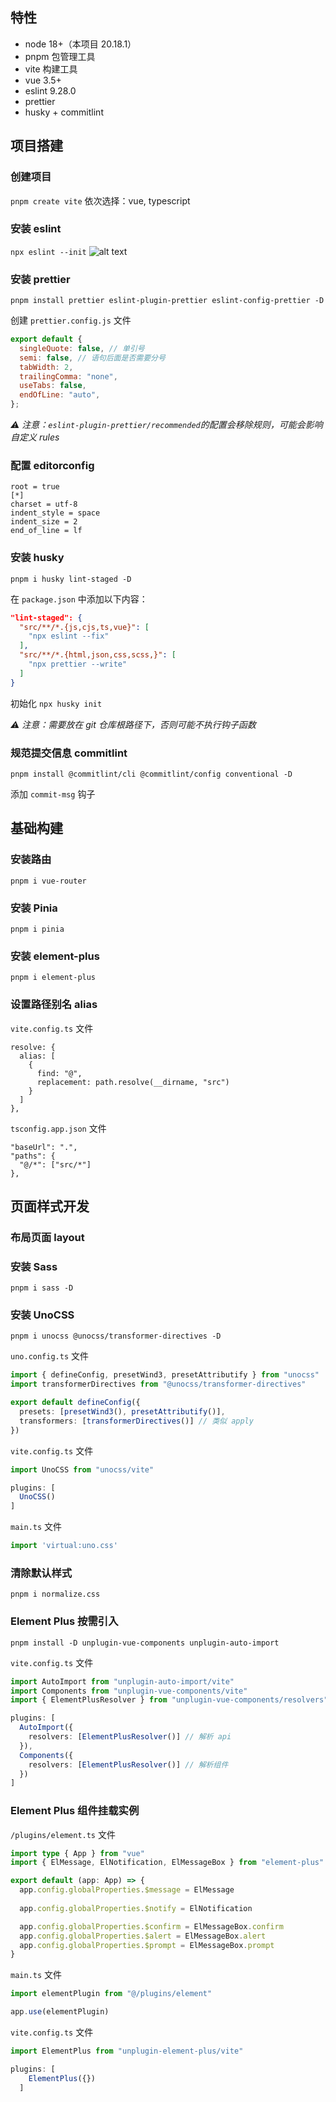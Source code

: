 ## 特性
- node 18+（本项目 20.18.1）
- pnpm 包管理工具
- vite 构建工具
- vue 3.5+
- eslint 9.28.0
- prettier
- husky + commitlint

## 项目搭建

### 创建项目

`pnpm create vite`
依次选择：vue, typescript

### 安装 eslint

`npx eslint --init`
![alt text](./readme/eslint.png)

### 安装 prettier

`pnpm install prettier eslint-plugin-prettier eslint-config-prettier -D`

创建 `prettier.config.js` 文件

```js
export default {
  singleQuote: false, // 单引号
  semi: false, // 语句后面是否需要分号
  tabWidth: 2,
  trailingComma: "none",
  useTabs: false,
  endOfLine: "auto",
};
```

*⚠️ 注意：`eslint-plugin-prettier/recommended`的配置会移除规则，可能会影响自定义 rules*

### 配置 editorconfig

```
root = true
[*]
charset = utf-8
indent_style = space
indent_size = 2
end_of_line = lf
```

### 安装 husky
`pnpm i husky lint-staged -D`

在 `package.json` 中添加以下内容：
```json
"lint-staged": {
  "src/**/*.{js,cjs,ts,vue}": [
    "npx eslint --fix"
  ],
  "src/**/*.{html,json,css,scss,}": [
    "npx prettier --write"
  ]
}
```
初始化 `npx husky init`

*⚠️ 注意：需要放在 git 仓库根路径下，否则可能不执行钩子函数*

### 规范提交信息 commitlint

`pnpm install @commitlint/cli @commitlint/config conventional -D`

添加 `commit-msg` 钩子

## 基础构建

### 安装路由

`pnpm i vue-router`

### 安装 Pinia

`pnpm i pinia`

### 安装 element-plus

`pnpm i element-plus`

### 设置路径别名 alias

`vite.config.ts` 文件
```
resolve: {
  alias: [
    {
      find: "@",
      replacement: path.resolve(__dirname, "src")
    }
  ]
},
```

`tsconfig.app.json` 文件
```
"baseUrl": ".",
"paths": {
  "@/*": ["src/*"]
},
```

## 页面样式开发

### 布局页面 layout

### 安装 Sass

`pnpm i sass -D`

### 安装 UnoCSS

`pnpm i unocss @unocss/transformer-directives -D`

`uno.config.ts` 文件
```ts
import { defineConfig, presetWind3, presetAttributify } from "unocss"
import transformerDirectives from "@unocss/transformer-directives"

export default defineConfig({
  presets: [presetWind3(), presetAttributify()],
  transformers: [transformerDirectives()] // 类似 apply
})
```

`vite.config.ts` 文件

```ts
import UnoCSS from "unocss/vite"

plugins: [
  UnoCSS()
]
```

`main.ts` 文件

```ts
import 'virtual:uno.css'
```

### 清除默认样式

`pnpm i normalize.css`

### Element Plus 按需引入

`pnpm install -D unplugin-vue-components unplugin-auto-import`

`vite.config.ts` 文件

```ts
import AutoImport from "unplugin-auto-import/vite"
import Components from "unplugin-vue-components/vite"
import { ElementPlusResolver } from "unplugin-vue-components/resolvers"

plugins: [
  AutoImport({
    resolvers: [ElementPlusResolver()] // 解析 api
  }),
  Components({
    resolvers: [ElementPlusResolver()] // 解析组件
  })
]
```

### Element Plus 组件挂载实例

`/plugins/element.ts` 文件

```ts
import type { App } from "vue"
import { ElMessage, ElNotification, ElMessageBox } from "element-plus"

export default (app: App) => {
  app.config.globalProperties.$message = ElMessage
  
  app.config.globalProperties.$notify = ElNotification

  app.config.globalProperties.$confirm = ElMessageBox.confirm
  app.config.globalProperties.$alert = ElMessageBox.alert
  app.config.globalProperties.$prompt = ElMessageBox.prompt
}
```

`main.ts` 文件

```ts
import elementPlugin from "@/plugins/element"

app.use(elementPlugin)
```

`vite.config.ts` 文件

```ts
import ElementPlus from "unplugin-element-plus/vite"

plugins: [
    ElementPlus({})
  ]
```